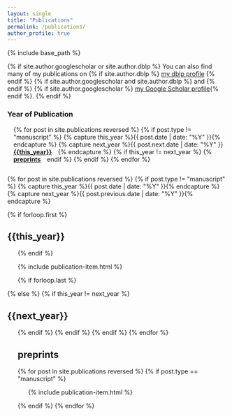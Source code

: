 ```yaml
---
layout: single
title: "Publications"
permalink: /publications/
author_profile: true
---
```


{% include base_path %}

 {% if site.author.googlescholar or site.author.dblp %}
  You can also find many of my publications on {% if site.author.dblp %} <a href="{{site.author.dblp}}">my dblp profile</a> {% endif %} {% if site.author.googlescholar and site.author.dblp %} and {% endif %} {% if site.author.googlescholar %} <a href="{{site.author.googlescholar}}">my Google Scholar profile</a>{% endif %}.
 {% endif %}

<h3>Year of Publication</h3>
<ul style="padding-left: 1em;">
{% for post in site.publications reversed  %}
  {% if post.type != "manuscript" %}
  {% capture this_year %}{{ post.date | date: "%Y" }}{% endcapture %}
  {% capture next_year %}{{ post.next.date | date: "%Y" }}{% endcapture %}
  {% if this_year != next_year %}
<li style="display: inline; float:left; list-style-type: none; margin-right: 1em; margin-bottom: 0em;"><strong><a href="#{{this_year}}">{{this_year}}</a></strong></li>
  {% endif %}
  {% endif %}
{% endfor %}
<li style="display: inline; float:left; list-style-type: none; margin-right: 1em; margin-bottom: 0em;"><strong><a href="#preprints">preprints</a></strong></li>
</ul>
<div style="clear: both;"></div>

{% for post in site.publications reversed  %}
  {% if post.type != "manuscript" %}
  {% capture this_year %}{{ post.date | date: "%Y" }}{% endcapture %}
  {% capture next_year %}{{ post.previous.date | date: "%Y" }}{% endcapture %}

  {% if forloop.first %}
  <h2 id="{{this_year}}">{{this_year}}</h2>
  <ul class="publications">
  {% endif %}

  {% include publication-item.html %}

  {% if forloop.last %}
  </ul>
  {% else %}
  {% if this_year != next_year %}
  </ul>
  <h2 id="{{next_year}}">{{next_year}}</h2>
  <ul>
  {% endif %}
  {% endif %}
  {% endif %}
{% endfor %}


<h2 id="preprints">preprints</h2>
{% for post in site.publications reversed  %}
  {% if post.type == "manuscript" %}


  <ul>
  {% include publication-item.html %}
  </ul>

  {% endif %}
{% endfor %}

